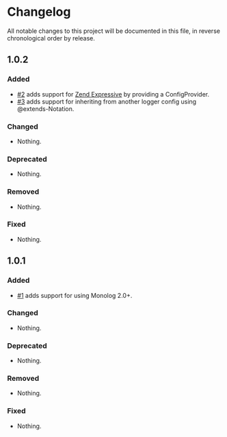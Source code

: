 # Changelog

All notable changes to this project will be documented in this file, in reverse chronological order by release.

## 1.0.2

### Added

- [#2](https://github.com/eth8505/zf3-monolog/pull/2) adds support for
 [Zend Expressive](https://docs.zendframework.com/zend-expressive/) by providing a ConfigProvider.
- [#3](https://github.com/eth8505/zf3-monolog/pull/3) adds support for inheriting from another
logger config using @extends-Notation.

### Changed

- Nothing.

### Deprecated

- Nothing.

### Removed

- Nothing.

### Fixed

- Nothing.

## 1.0.1

### Added

- [#1](https://github.com/eth8505/zf3-monolog/pull/1) adds support for using Monolog 2.0+.

### Changed

- Nothing.

### Deprecated

- Nothing.

### Removed

- Nothing.

### Fixed

- Nothing.